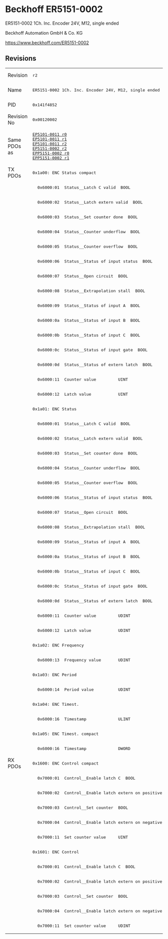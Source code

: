 # Beckhoff ER5151-0002

ER5151-0002 1Ch. Inc. Encoder 24V, M12, single ended

Beckhoff Automation GmbH & Co. KG

https://www.beckhoff.com/ER5151-0002

## Revisions
<table>
<tr >
<td>Revision</td>
<td><pre>r2</pre></td>
</tr>
<tr >
<td>Name</td>
<td><pre>ER5151-0002 1Ch. Inc. Encoder 24V, M12, single ended</pre></td>
</tr>
<tr >
<td>PID</td>
<td><pre>0x141f4852</pre></td>
</tr>
<tr >
<td>Revision No</td>
<td><pre>0x00120002</pre></td>
</tr>
<tr >
<td>Same PDOs as</td>
<td><pre><a href="EP5101-0011">EP5101-0011 r0</a><br/><a href="EP5101-0011">EP5101-0011 r1</a><br/><a href="EP5101-0011">EP5101-0011 r2</a><br/><a href="EP5151-0002">EP5151-0002 r2</a><br/><a href="EPP5151-0002">EPP5151-0002 r0</a><br/><a href="EPP5151-0002">EPP5151-0002 r1</a></pre></td>
</tr>
<tr class="txpdo pdosection">
<td rowspan=40 valign=top>TX PDOs</td>
<td><pre>0x1a00: ENC Status compact</pre></td>
<td></td>
</tr>
<tr class="txpdo">
<td><pre>  0x6000:01  Status__Latch C valid  BOOL</pre></td>
</tr>
<tr class="txpdo">
<td><pre>  0x6000:02  Status__Latch extern valid  BOOL</pre></td>
</tr>
<tr class="txpdo">
<td><pre>  0x6000:03  Status__Set counter done  BOOL</pre></td>
</tr>
<tr class="txpdo">
<td><pre>  0x6000:04  Status__Counter underflow  BOOL</pre></td>
</tr>
<tr class="txpdo">
<td><pre>  0x6000:05  Status__Counter overflow  BOOL</pre></td>
</tr>
<tr class="txpdo">
<td><pre>  0x6000:06  Status__Status of input status  BOOL</pre></td>
</tr>
<tr class="txpdo">
<td><pre>  0x6000:07  Status__Open circuit  BOOL</pre></td>
</tr>
<tr class="txpdo">
<td><pre>  0x6000:08  Status__Extrapolation stall  BOOL</pre></td>
</tr>
<tr class="txpdo">
<td><pre>  0x6000:09  Status__Status of input A  BOOL</pre></td>
</tr>
<tr class="txpdo">
<td><pre>  0x6000:0a  Status__Status of input B  BOOL</pre></td>
</tr>
<tr class="txpdo">
<td><pre>  0x6000:0b  Status__Status of input C  BOOL</pre></td>
</tr>
<tr class="txpdo">
<td><pre>  0x6000:0c  Status__Status of input gate  BOOL</pre></td>
</tr>
<tr class="txpdo">
<td><pre>  0x6000:0d  Status__Status of extern latch  BOOL</pre></td>
</tr>
<tr class="txpdo">
<td><pre>  0x6000:11  Counter value         UINT</pre></td>
</tr>
<tr class="txpdo">
<td><pre>  0x6000:12  Latch value           UINT</pre></td>
</tr>
<tr class="txpdo pdosection">
<td><pre>0x1a01: ENC Status</pre></td>
</tr>
<tr class="txpdo">
<td><pre>  0x6000:01  Status__Latch C valid  BOOL</pre></td>
</tr>
<tr class="txpdo">
<td><pre>  0x6000:02  Status__Latch extern valid  BOOL</pre></td>
</tr>
<tr class="txpdo">
<td><pre>  0x6000:03  Status__Set counter done  BOOL</pre></td>
</tr>
<tr class="txpdo">
<td><pre>  0x6000:04  Status__Counter underflow  BOOL</pre></td>
</tr>
<tr class="txpdo">
<td><pre>  0x6000:05  Status__Counter overflow  BOOL</pre></td>
</tr>
<tr class="txpdo">
<td><pre>  0x6000:06  Status__Status of input status  BOOL</pre></td>
</tr>
<tr class="txpdo">
<td><pre>  0x6000:07  Status__Open circuit  BOOL</pre></td>
</tr>
<tr class="txpdo">
<td><pre>  0x6000:08  Status__Extrapolation stall  BOOL</pre></td>
</tr>
<tr class="txpdo">
<td><pre>  0x6000:09  Status__Status of input A  BOOL</pre></td>
</tr>
<tr class="txpdo">
<td><pre>  0x6000:0a  Status__Status of input B  BOOL</pre></td>
</tr>
<tr class="txpdo">
<td><pre>  0x6000:0b  Status__Status of input C  BOOL</pre></td>
</tr>
<tr class="txpdo">
<td><pre>  0x6000:0c  Status__Status of input gate  BOOL</pre></td>
</tr>
<tr class="txpdo">
<td><pre>  0x6000:0d  Status__Status of extern latch  BOOL</pre></td>
</tr>
<tr class="txpdo">
<td><pre>  0x6000:11  Counter value         UDINT</pre></td>
</tr>
<tr class="txpdo">
<td><pre>  0x6000:12  Latch value           UDINT</pre></td>
</tr>
<tr class="txpdo pdosection">
<td><pre>0x1a02: ENC Frequency</pre></td>
</tr>
<tr class="txpdo">
<td><pre>  0x6000:13  Frequency value       UDINT</pre></td>
</tr>
<tr class="txpdo pdosection">
<td><pre>0x1a03: ENC Period</pre></td>
</tr>
<tr class="txpdo">
<td><pre>  0x6000:14  Period value          UDINT</pre></td>
</tr>
<tr class="txpdo pdosection">
<td><pre>0x1a04: ENC Timest.</pre></td>
</tr>
<tr class="txpdo">
<td><pre>  0x6000:16  Timestamp             ULINT</pre></td>
</tr>
<tr class="txpdo pdosection">
<td><pre>0x1a05: ENC Timest. compact</pre></td>
</tr>
<tr class="txpdo">
<td><pre>  0x6000:16  Timestamp             DWORD</pre></td>
</tr>
<tr class="rxpdo pdosection">
<td rowspan=12 valign=top>RX PDOs</td>
<td><pre>0x1600: ENC Control compact</pre></td>
<td></td>
</tr>
<tr class="rxpdo">
<td><pre>  0x7000:01  Control__Enable latch C  BOOL</pre></td>
</tr>
<tr class="rxpdo">
<td><pre>  0x7000:02  Control__Enable latch extern on positive edge  BOOL</pre></td>
</tr>
<tr class="rxpdo">
<td><pre>  0x7000:03  Control__Set counter  BOOL</pre></td>
</tr>
<tr class="rxpdo">
<td><pre>  0x7000:04  Control__Enable latch extern on negative edge  BOOL</pre></td>
</tr>
<tr class="rxpdo">
<td><pre>  0x7000:11  Set counter value     UINT</pre></td>
</tr>
<tr class="rxpdo pdosection">
<td><pre>0x1601: ENC Control</pre></td>
</tr>
<tr class="rxpdo">
<td><pre>  0x7000:01  Control__Enable latch C  BOOL</pre></td>
</tr>
<tr class="rxpdo">
<td><pre>  0x7000:02  Control__Enable latch extern on positive edge  BOOL</pre></td>
</tr>
<tr class="rxpdo">
<td><pre>  0x7000:03  Control__Set counter  BOOL</pre></td>
</tr>
<tr class="rxpdo">
<td><pre>  0x7000:04  Control__Enable latch extern on negative edge  BOOL</pre></td>
</tr>
<tr class="rxpdo">
<td><pre>  0x7000:11  Set counter value     UDINT</pre></td>
</tr>
</table>
